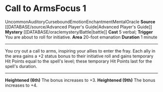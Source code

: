 ﻿---
actions: '[reaction]'
area: 20-foot emanation
bloodline: null
component:
- Verbal
cost: null
deity: null
domain: null
duration: 1 minute
element: null
heighten: 6th, 9th
heighten_level: 1, 6, 9
id: '748'
lesson: null
level: '1'
mystery: '[[DATABASE/oraclemystery/Battle|Battle]]'
name: Call to Arms
patron_theme: null
range: null
rarity: Uncommon
requirement: null
rus_type_level: null
saving_throw: null
school: Enchantment
source: '[[DATABASE/source/Advanced Player''s Guide|Advanced Player''s Guide]]'
target: null
tradition: null
trait:
- '[[DATABASE/trait/Auditory|Auditory]]'
- '[[DATABASE/trait/Cursebound|Cursebound]]'
- '[[DATABASE/trait/Emotion|Emotion]]'
- '[[DATABASE/trait/Enchantment|Enchantment]]'
- '[[DATABASE/trait/Mental|Mental]]'
- '[[DATABASE/trait/Oracle|Oracle]]'
- '[[DATABASE/trait/Uncommon|Uncommon]]'
trigger: You are about to roll for initiative.
type: Focus

---
# Call to Arms<span class="item-type">Focus 1</span>

<span class="trait-uncommon item-trait">Uncommon</span><span class="item-trait">Auditory</span><span class="item-trait">Cursebound</span><span class="item-trait">Emotion</span><span class="item-trait">Enchantment</span><span class="item-trait">Mental</span><span class="item-trait">Oracle</span>
**Source** [[DATABASE/source/Advanced Player's Guide|Advanced Player's Guide]] 
**Mystery** [[DATABASE/oraclemystery/Battle|battle]]
**Cast** <span class="action-icon">5</span> verbal; **Trigger** You are about to roll for initiative.
**Area** 20-foot emanation
**Duration** 1 minute

---
You cry out a call to arms, inspiring your allies to enter the fray. Each ally in the area gains a +2 status bonus to their initiative roll and gains temporary Hit Points equal to the spell's level; these temporary Hit Points last for the spell's duration.

---
**Heightened (6th)** The bonus increases to +3.
**Heightened (9th)** The bonus increases to +4.